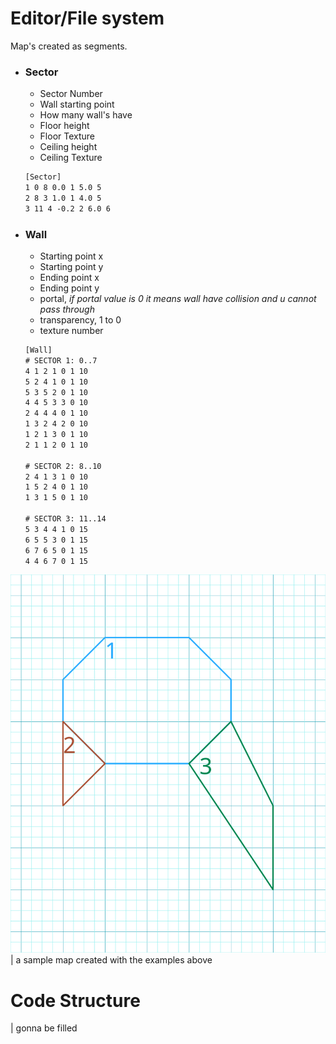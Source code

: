 # Editor/File system
Map's created as segments.
* ### Sector
  * Sector Number
  * Wall starting point
  * How many wall's have
  * Floor height
  * Floor Texture
  * Ceiling height
  * Ceiling Texture
  ```txt
  [Sector]
  1 0 8 0.0 1 5.0 5
  2 8 3 1.0 1 4.0 5
  3 11 4 -0.2 2 6.0 6
  ```
* ### Wall
  * Starting point x
  * Starting point y
  * Ending point x
  * Ending point y
  * portal, _if portal value is 0 it means wall have collision and u cannot pass through_
  * transparency, 1 to 0
  * texture number
  ```txt
  [Wall]
  # SECTOR 1: 0..7
  4 1 2 1 0 1 10
  5 2 4 1 0 1 10
  5 3 5 2 0 1 10
  4 4 5 3 3 0 10
  2 4 4 4 0 1 10
  1 3 2 4 2 0 10
  1 2 1 3 0 1 10
  2 1 1 2 0 1 10
  
  # SECTOR 2: 8..10
  2 4 1 3 1 0 10
  1 5 2 4 0 1 10
  1 3 1 5 0 1 10
  
  # SECTOR 3: 11..14
  5 3 4 4 1 0 15
  6 5 5 3 0 1 15
  6 7 6 5 0 1 15
  4 4 6 7 0 1 15
  ```
![exampleMap](./img/ExampleMap.svg)\
| a sample map created with the examples above
# Code Structure
| gonna be filled